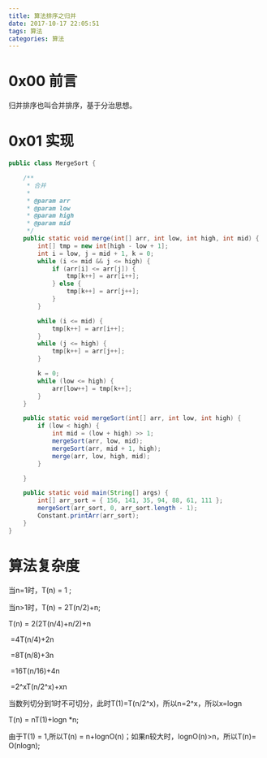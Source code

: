 ```yaml
---
title: 算法排序之归并
date: 2017-10-17 22:05:51
tags: 算法
categories: 算法
---
```


# 0x00 前言

归并排序也叫合并排序，基于分治思想。



# 0x01 实现

```java
public class MergeSort {

	/**
	 * 合并
	 * 
	 * @param arr
	 * @param low
	 * @param high
	 * @param mid
	 */
	public static void merge(int[] arr, int low, int high, int mid) {
		int[] tmp = new int[high - low + 1];
		int i = low, j = mid + 1, k = 0;
		while (i <= mid && j <= high) {
			if (arr[i] <= arr[j]) {
				tmp[k++] = arr[i++];
			} else {
				tmp[k++] = arr[j++];
			}
		}

		while (i <= mid) {
			tmp[k++] = arr[i++];
		}
		while (j <= high) {
			tmp[k++] = arr[j++];
		}

		k = 0;
		while (low <= high) {
			arr[low++] = tmp[k++];
		}
	}

	public static void mergeSort(int[] arr, int low, int high) {
		if (low < high) {
			int mid = (low + high) >> 1;
			mergeSort(arr, low, mid);
			mergeSort(arr, mid + 1, high);
			merge(arr, low, high, mid);
		}

	}

	public static void main(String[] args) {
		int[] arr_sort = { 156, 141, 35, 94, 88, 61, 111 };
		mergeSort(arr_sort, 0, arr_sort.length - 1);
		Constant.printArr(arr_sort);
	}
}

```

<!--more-->

# 算法复杂度

当n=1时，T(n) = 1 ;

当n>1时，T(n) = 2T(n/2)+n;

T(n) = 2(2T(n/4)+n/2)+n

​	=4T(n/4)+2n

​	=8T(n/8)+3n

​	=16T(n/16)+4n

​	=2^xT(n/2^x)+xn

当数列切分到1时不可切分，此时T(1)=T(n/2^x)，所以n=2^x，所以x=logn

T(n) = nT(1)+logn *n;

由于T(1) = 1,所以T(n) = n+lognO(n)；如果n较大时，lognO(n)>n，所以T(n)=  O(nlogn);